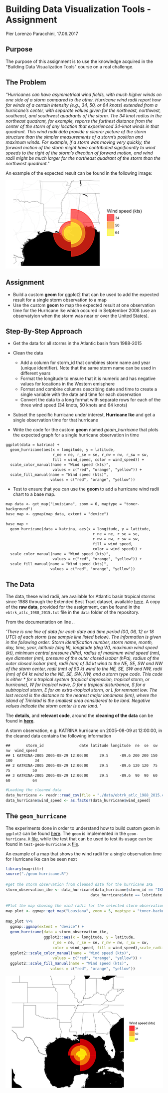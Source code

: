 # Building Data Visualization Tools - Assignment
Pier Lorenzo Paracchini, 17.06.2017  



## Purpose

The purpose of this assignment is to use the knowledge acquired in the "Building Data Visualization Tools" course on a real challenge.

## The Problem

_"Hurricanes can have asymmetrical wind fields, with much higher winds on one side of a storm compared to the other. Hurricane wind radii report how far winds of a certain intensity (e.g., 34, 50, or 64 knots) extended from a hurricane’s center, with separate values given for the northeast, northwest, southeast, and southwest quadrants of the storm. The 34 knot radius in the northeast quadrant, for example, reports the furthest distance from the center of the storm of any location that experienced 34-knot winds in that quadrant. This wind radii data provide a clearer picture of the storm structure than the simpler measurements of a storm’s position and maximum winds. For example, if a storm was moving very quickly, the forward motion of the storm might have contributed significantly to wind speeds to the right of the storm’s direction of forward motion, and wind radii might be much larger for the northeast quadrant of the storm than the northwest quadrant."_

An example of the expected result can be found in the following image:

![The radii Visualization](imgs/expectedResult.png)


## Assignment

* Build a custom __geom__ for ggplot2 that can be used to add the expected result for a single storm observation to a map
* Use the custom __geom__ to map the expected result at one observation time for the Hurricane Ike which occured in Setptember 2008 (use an observatyion when the storm was near or over the United States).


## Step-By-Step Approach

* Get the data for all storms in the Atlantic basin from 1988-2015

* Clean the data
    * Add a column for storm_id that combines storm name and year (unique identifier). Note that the same storm name can be used in different years
    * Format the longitude to ensure that it is numeric and has negative values for locations in the Western emisphere
    * Format and combine columns describing date and time to create a single variable with the date and time for each observation
    * Convert the data to a long format with separate rows for each of the three wind speed (34 knots, 50 knots and 64 knots)

* Subset the specific hurricane under interest, __Hurricane Ike__ and get a single observation time for that hurricane

* Write the code for the custom __geom__ named _geam\_hurricane_ that plots the expected graph for a single hurricane observation in time

```
ggplot(data = katrina) +
  geom_hurricane(aes(x = longitude, y = latitude,
                     r_ne = ne, r_se = se, r_nw = nw, r_sw = sw,
                     fill = wind_speed, color = wind_speed)) +
  scale_color_manual(name = "Wind speed (kts)",
                     values = c("red", "orange", "yellow")) +
  scale_fill_manual(name = "Wind speed (kts)",
                    values = c("red", "orange", "yellow")) 
```

* Test to ensure that you can use the __geom__ to add a hurricane wind radii chart to a base map.

```
map_data <- get_map("Louisiana", zoom = 6, maptype = "toner-background")
base_map <- ggmap(map_data, extent = "device")

base_map +
  geom_hurricane(data = katrina, aes(x = longitude, y = latitude,
                                       r_ne = ne, r_se = se,
                                       r_nw = nw, r_sw = sw,
                                       fill = wind_speed,
                                       color = wind_speed)) +
  scale_color_manual(name = "Wind speed (kts)",
                     values = c("red", "orange", "yellow")) +
  scale_fill_manual(name = "Wind speed (kts)",
                    values = c("red", "orange", "yellow"))
```

## The Data

The data, these wind radii, are available for Atlantic basin tropical storms since 1988 through the Extended Best Tract dataset, available [here]( http://rammb.cira.colostate.edu/research/tropical_cyclones/tc_extended_best_track_dataset/). A copy of the __raw data__, provided for the assignment, can be found in the `ebtrk_atlc_1988_2015.txt` file in the `data` folder of the repository.

From the documentation on line ..

_'There is one line of data for each date and time period (00, 06, 12 or 18 UTC) of each storm (see sample line listed below). The information is given in the following order: Storm identification number, storm name, month, day, time, year, latitude (deg N), longitude (deg W), maximum wind speed (kt), minimum central pressure (hPa), radius of maximum wind speed (nm), eye diameter (nm), pressure of the outer closed isobar (hPa), radius of the outer closed isobar (nm), radii (nm) of 34 kt wind to the NE, SE, SW and NW of the storm center, radii (nm) of 50 kt wind to the NE, SE, SW and NW, radii (nm) of 64 kt wind to the NE, SE, SW, NW, and a storm type code.  This code is either * for a tropical system (tropical depression, tropical storm, or hurricane), W for tropical wave, D for a tropical disturbance, S for a subtropical storm, E for an extra-tropical storm, or L for remnant low. The last record is the distance to the nearest major landmass (km), where the island of Trinidad is the smallest area considered to be land. Negative values indicate the storm center is over land. '_

The __details__, and __relevant code__, around the __cleaning of the data__ can be found in __[here](./cleaning_the_data.md)__.

A storm observation, e.g. KATRINA hurricane on 2005-08-09 at 12:00:00, in the cleaned data contains the following information

```
##       storm_id                date latitude longitude  ne  se  sw  nw  wind_speed
## 1 KATRINA-2005 2005-08-29 12:00:00     29.5     -89.6 200 200 150 100          34
## 2 KATRINA-2005 2005-08-29 12:00:00     29.5     -89.6 120 120  75  75          50
## 3 KATRINA-2005 2005-08-29 12:00:00     29.5     -89.6  90  90  60  60          64
```


```r
#Loading the cleaned data
data_hurricane <- readr::read_csv(file = "./data/ebtrk_atlc_1988_2015.cleaned.txt")
data_hurricane$wind_speed <- as.factor(data_hurricane$wind_speed)
```


## The `geom_hurricane`

The experiments done in order to understand  how to build custom geom in `ggplot2` can be found [here](./build_geom_playground.md). The `geom` is implemented in the `geom-hurricane.R` [file](./geom-hurricane.R), while the test that can be used to test its usage can be found in `test-geom-hurricane.R` [file](./test-geom-hurricane.R).

An example of a map that shows the wind radii for a single observation time for Hurricane Ike can be seen next


```r
library(magrittr)
source("./geom-hurricane.R")

#get the storm observation from cleaned data for the hurricane IKE
storm_observation_ike <- data_hurricane[data_hurricane$storm_id == "IKE-2008" & 
                                      data_hurricane$date == lubridate::ymd_hms("2008-09-11 18:00:00"),]

#Plot the map showing the wind radii for the selected storm observation
map_plot <- ggmap::get_map("Lousiana", zoom = 5, maptype = "toner-background") 

map_plot %>%
  ggmap::ggmap(extent = "device") +
  geom_hurricane(data = storm_observation_ike,
                 ggplot2::aes(x = longitude, y = latitude, 
                     r_ne = ne, r_se = se, r_nw = nw, r_sw = sw,
                     color = wind_speed, fill = wind_speed),scale_radii = 0.9) +
  ggplot2::scale_color_manual(name = "Wind speed (kts)", 
                     values = c("red", "orange", "yellow")) + 
  ggplot2::scale_fill_manual(name = "Wind speed (kts)", 
                    values = c("red", "orange", "yellow"))
```

![](README_files/figure-html/usingGeomHurricane-1.png)<!-- -->


  

  
  

